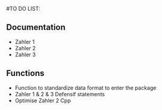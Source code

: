 #TO DO LIST:

## Documentation
* Zahler 1
* Zahler 2
* Zahler 3

## Functions
* Function to standardize data format to enter the package
* Zahler 1 & 2 & 3 Defensif statements
* Optimise Zahler 2 Cpp
